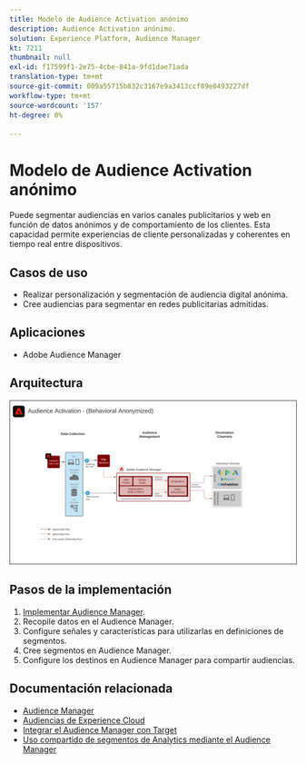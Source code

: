 ```yaml
---
title: Modelo de Audience Activation anónimo
description: Audience Activation anónimo.
solution: Experience Platform, Audience Manager
kt: 7211
thumbnail: null
exl-id: f17599f1-2e75-4cbe-841a-9fd1dae71ada
translation-type: tm+mt
source-git-commit: 009a55715b832c3167e9a3413ccf89e0493227df
workflow-type: tm+mt
source-wordcount: '157'
ht-degree: 0%

---
```


# Modelo de Audience Activation anónimo

Puede segmentar audiencias en varios canales publicitarios y web en función de datos anónimos y de comportamiento de los clientes. Esta capacidad permite experiencias de cliente personalizadas y coherentes en tiempo real entre dispositivos.

## Casos de uso

* Realizar personalización y segmentación de audiencia digital anónima.
* Cree audiencias para segmentar en redes publicitarias admitidas.

## Aplicaciones

* Adobe Audience Manager

## Arquitectura

<img src="assets/aam.svg" alt="Arquitectura de referencia para el modelo de Audience Activation anónimo" style="border:1px solid #4a4a4a" />

## Pasos de la implementación

<!-- These steps should link to help. -->

1. [Implementar Audience Manager](https://experienceleague.corp.adobe.com/docs/audience-manager/user-guide/implementation-integration-guides/implement-audience-manager.html?lang=en#implementation-integration-guides).
1. Recopile datos en el Audience Manager.
1. Configure señales y características para utilizarlas en definiciones de segmentos.
1. Cree segmentos en Audience Manager.
1. Configure los destinos en Audience Manager para compartir audiencias.

## Documentación relacionada

* [Audience Manager](https://experienceleague.adobe.com/docs/audience-manager.html?lang=en)
* [Audiencias de Experience Cloud](https://experienceleague.adobe.com/docs/core-services/interface/audiences/audience-library.html)
* [Integrar el Audience Manager con Target](https://experienceleague.adobe.com/docs/audience-manager/user-guide/implementation-integration-guides/integration-other-solutions/aam-target-integration.html)
* [Uso compartido de segmentos de Analytics mediante el Audience Manager](https://experienceleague.adobe.com/docs/analytics/components/segmentation/segmentation-workflow/seg-publish.html)

